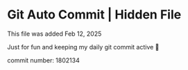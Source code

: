 # Git Auto Commit | Hidden File

This file was added Feb 12, 2025

Just for fun and keeping my daily git commit active 🤪

commit number: 1802134
